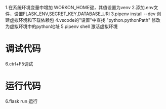 1.在系统环境变量中增加 WORKON_HOME键，其值设置为venv
2.添加.env文件，设置FLASK_ENV,SECRET_KEY,DATABASE_URI
3.pipenv install --dev 创建虚拟环境和下载依赖包
4.vscode的"设置"中查找 "python.pythonPath" 修改为虚拟环境中的python地址
5.pipenv shell  激活虚拟环境
# 调试代码
6.ctrl+F5调试
# 运行代码
6.flask run 运行

